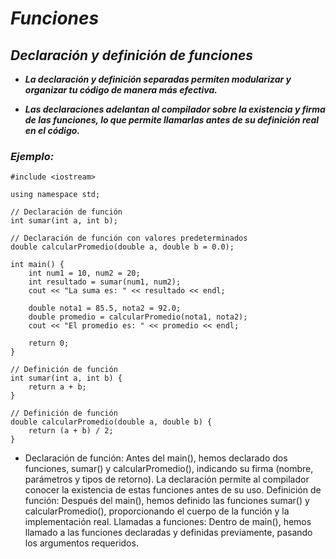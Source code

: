 # **_Funciones_**

## **_Declaración y definición de funciones_**

- **_La declaración y definición separadas permiten modularizar y organizar tu código de manera más efectiva._**
  
- **_Las declaraciones adelantan al compilador sobre la existencia y firma de las funciones, lo que permite llamarlas antes de su definición real en el código._**

### **_Ejemplo:_**

```
#include <iostream>
 
using namespace std;
 
// Declaración de función
int sumar(int a, int b);
 
// Declaración de función con valores predeterminados
double calcularPromedio(double a, double b = 0.0);
 
int main() {
    int num1 = 10, num2 = 20;
    int resultado = sumar(num1, num2);
    cout << "La suma es: " << resultado << endl;
 
    double nota1 = 85.5, nota2 = 92.0;
    double promedio = calcularPromedio(nota1, nota2);
    cout << "El promedio es: " << promedio << endl;
 
    return 0;
}
 
// Definición de función
int sumar(int a, int b) {
    return a + b;
}
 
// Definición de función
double calcularPromedio(double a, double b) {
    return (a + b) / 2;
}
```

- Declaración de función: Antes del main(), hemos declarado dos funciones, sumar() y calcularPromedio(), indicando su firma (nombre, parámetros y tipos de retorno). La declaración permite al compilador conocer la existencia de estas funciones antes de su uso.
Definición de función: Después del main(), hemos definido las funciones sumar() y calcularPromedio(), proporcionando el cuerpo de la función y la implementación real.
Llamadas a funciones: Dentro de main(), hemos llamado a las funciones declaradas y definidas previamente, pasando los argumentos requeridos.
